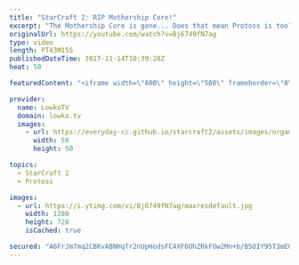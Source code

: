 ```yaml
---
title: "StarCraft 2: RIP Mothership Core!"
excerpt: "The Mothership Core is gone... Does that mean Protoss is too? Subscribe for more videos: http://lowko.tv/youtube More StarCraft 2 Commentary: https://goo.gl/XXpZvf  This is the first Grand Finals in the new patch of professional StarCraft 2. While the Mothership Core has been removed, a lot of additions"
originalUrl: https://youtube.com/watch?v=Bj6749fN7ag
type: video
length: PT43M15S
publishedDateTime: 2017-11-14T10:39:28Z
heat: 50

featuredContent: "<iframe width=\"800\" height=\"500\" frameborder=\"0\" src=\"https://www.youtube.com/embed/Bj6749fN7ag\" allow=\"accelerometer; autoplay; encrypted-media; gyroscope; picture-in-picture\" allowfullscreen></iframe>"

provider:
  name: LowkoTV
  domain: lowko.tv
  images:
    - url: https://everyday-cc.github.io/starcraft2/assets/images/organizations/lowko.tv-50x50.jpg
      width: 50
      height: 50

topics:
  - StarCraft 2
  - Protoss

images:
  - url: https://i.ytimg.com/vi/Bj6749fN7ag/maxresdefault.jpg
    width: 1280
    height: 720
    isCached: true

secured: "A6FrJmTmq2CBKvABNHqTr2nUpHodsFC4XF6OhZRkFOw2Mn+b/B5OIY95T3mE0dlqxkUWrprh2NFCVIwtwVtMJbFl2D1gj6hgC5EWw/x1UKcEHtRnF37XB5by4jCYvV6a39qzMcRi+76QHhF6L8me1dZmOQOXN3ERIvsKH83LWll8L+0IzzOOFN0JBHj1KZH9VqVMTX7nDTUye0Iszka+eRJxWGUG12uwCx1G7I37V8QqRc7Tg1Ozx81k53A9AamhIegIZKZy5ynQzCoUTmFxwQViC2o/EtSGmkSf8Mxzp66xsripAT4G8djgmK0PyMzNOwg6+wrwF/m6PDmQxG9XlVPOXA7o6XEg4Liqc+DwynbKXUP8uxHdWoi70ZzhcV3UXxLanziwAlqVSKlGVuzIbwkp/d0a5gE5NOJmyIvbDd0=;IpaQf3CYsK7io0jXulZRBA=="
---
```



